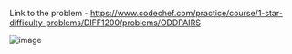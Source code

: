 Link to the problem - https://www.codechef.com/practice/course/1-star-difficulty-problems/DIFF1200/problems/ODDPAIRS


![image](https://github.com/Haleshot/Competitive-Programming/assets/57552973/c7db287e-073c-4de5-b98f-5daa8e6b0097)
